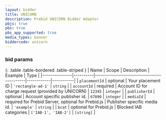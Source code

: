 ```yaml
---
layout: bidder
title: UNICORN
description: Prebid UNICORN Bidder Adaptor
pbjs: true
pbs: true
pbs_app_supported: true
media_types: banner
biddercode: unicorn
---
```


### bid params

{: .table .table-bordered .table-striped }
| Name          | Scope    | Description                               | Example    | Type      |
|---------------|----------|-------------------------------------------|------------|-----------|
| `placementId` | optional | Your placement ID | `'rectangle-ad-1'` | `string`  |
| `accountId` | required | Account ID for charge request (provided by UNICORN) | `12345`    | `integer` |
| `publisherId` | optional | Account specific publisher id. | `67890` | `integer` |
| `mediaId` | required for Prebid Server, optional for Prebid.js | Publisher specific media id. | `'example'` | `string` |
| `bcat` | optional for Prebid.js  | Blocked IAB categories | `['IAB-1', 'IAB-2']` | `[string]` |
